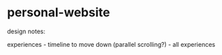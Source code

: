 # personal-website

design notes: 

experiences 
    - timeline to move down (parallel scrolling?)
    - all experiences 